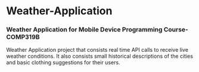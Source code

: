 # Weather-Application
### Weather Application for Mobile Device Programming Course-COMP319B
 Weather Application project that consists real time API calls to receive live weather conditions. It also consists small
 historical descriptions of the cities and basic clothing suggestions for their users.
